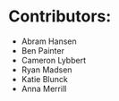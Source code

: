 # Contributors:
* Abram Hansen
* Ben Painter
* Cameron Lybbert
* Ryan Madsen
* Katie Blunck
* Anna Merrill